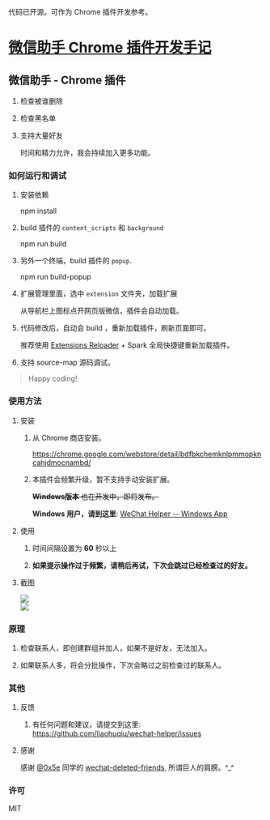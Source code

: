 代码已开源。可作为 Chrome 插件开发参考。

# [微信助手 Chrome 插件开发手记](http://www.liaohuqiu.net/cn/posts/wechat-helper/)

## 微信助手 - Chrome 插件

1.  检查被谁删除

2.  检查黑名单

3.  支持大量好友

    时间和精力允许，我会持续加入更多功能。

### 如何运行和调试

1.  安装依赖

    npm install

2.  build 插件的 `content_scripts` 和 `background`

    npm run build

3.  另外一个终端，build 插件的 `popup`.

    npm run build-popup

4.  扩展管理里面，选中 `extension` 文件夹，加载扩展

    从导航栏上图标点开网页版微信，插件会自动加载。

5.  代码修改后，自动会 build ，重新加载插件，刷新页面即可。

    推荐使用 [Extensions Reloader](https://chrome.google.com/webstore/detail/extensions-reloader/fimgfedafeadlieiabdeeaodndnlbhid) + Spark 全局快捷键重新加载插件。

6.  支持 source-map 源码调试。

>   Happy coding!

### 使用方法

1. 安装

    1. 从 Chrome 商店安装。
    
        https://chrome.google.com/webstore/detail/bdfbkchemknlpmmopkncahjdmocnambd/
    
    2.  本插件会频繁升级，暂不支持手动安装扩展。

        ~~**Windows版本** 也在开发中，即将发布。~~

        **Windows 用户，请到这里**: [WeChat Helper -- Windows App](https://github.com/freedombird9/wechat-deletion-check)

2.  使用
    
    1.  时间间隔设置为 **60** 秒以上

    2.  **如果提示操作过于频繁，请稍后再试，下次会跳过已经检查过的好友。**


3.  截图

    <div><img src='https://raw.githubusercontent.com/liaohuqiu/wechat-helper/master/art/1.png'/></div>

    <div><img src='https://raw.githubusercontent.com/liaohuqiu/wechat-helper/master/art/2.png'/></div>


### 原理

1.  检查联系人，即创建群组并加人，如果不是好友，无法加入。

2.  如果联系人多，将会分批操作，下次会略过之前检查过的联系人。

### 其他

1.  反馈

    1.  有任何问题和建议，请提交到这里: https://github.com/liaohuqiu/wechat-helper/issues

2.  感谢

    感谢 [@0x5e](https://github.com/0x5e) 同学的 [wechat-deleted-friends](https://github.com/0x5e/wechat-deleted-friends), 所谓巨人的肩膀。^_^


### 许可

MIT
